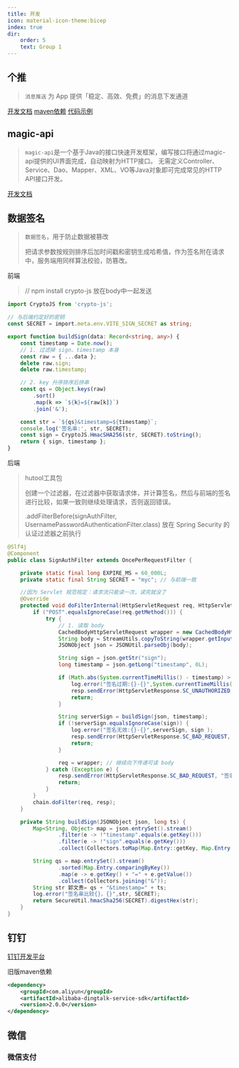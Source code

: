 ```yaml
---
title: 开发
icon: material-icon-theme:bicep
index: true
dir:
    order: 5
    text: Group 1
---
```


## 个推

> `消息推送` 为 App 提供「稳定、高效、免费」的消息下发通道

[开发文档](https://docs.getui.com/getui/server/rest_v2/introduction/)
[maven依赖](https://mvnrepository.com/artifact/com.getui.push/restful-sdk)
[代码示例](https://github.com/GetuiLaboratory/getui-pushapi-java-client-v2)

## magic-api
> `magic-api`是一个基于Java的接口快速开发框架，编写接口将通过magic-api提供的UI界面完成，自动映射为HTTP接口。 无需定义Controller、Service、Dao、Mapper、XML、VO等Java对象即可完成常见的HTTP API接口开发。


[开发文档](https://www.ssssssss.org/magic-api/pages/quick/intro/)

## 数据签名
> `数据签名`，用于防止数据被篡改
> 
> 把请求参数按规则排序后加时间戳和密钥生成哈希值，作为签名附在请求中，服务端用同样算法校验，防篡改。

前端
> // npm install crypto-js
> 放在body中一起发送
```ts
import CryptoJS from 'crypto-js';

// 与后端约定好的密钥
const SECRET = import.meta.env.VITE_SIGN_SECRET as string;

export function buildSign(data: Record<string, any>) {
    const timestamp = Date.now();
    // 1. 过滤掉 sign、timestamp 本身
    const raw = { ...data };
    delete raw.sign;
    delete raw.timestamp;

    // 2. key 升序排序后拼串
    const qs = Object.keys(raw)
        .sort()
        .map(k => `${k}=${raw[k]}`)
        .join('&');

    const str = `${qs}&timestamp=${timestamp}`;
    console.log('签名串:', str, SECRET);
    const sign = CryptoJS.HmacSHA256(str, SECRET).toString();
    return { sign, timestamp };
}
```
后端
> hutool工具包
> 
> 创建一个过滤器，在过滤器中获取请求体，并计算签名，然后与前端的签名进行比较，如果一致则继续处理请求，否则返回错误。
> 
> .addFilterBefore(signAuthFilter, UsernamePasswordAuthenticationFilter.class) 放在 Spring Security 的认证过滤器之前执行
```java
@Slf4j
@Component
public class SignAuthFilter extends OncePerRequestFilter {

    private static final long EXPIRE_MS = 60_000L;
    private static final String SECRET = "myc"; // 与前端一致

    //因为 Servlet 规范规定：请求流只能读一次，读完就没了
    @Override
    protected void doFilterInternal(HttpServletRequest req, HttpServletResponse resp, FilterChain chain) throws ServletException, IOException {
        if ("POST".equalsIgnoreCase(req.getMethod())) {
            try {
                // 1. 读取 body
                CachedBodyHttpServletRequest wrapper = new CachedBodyHttpServletRequest(req);
                String body = StreamUtils.copyToString(wrapper.getInputStream(), StandardCharsets.UTF_8);
                JSONObject json = JSONUtil.parseObj(body);

                String sign = json.getStr("sign");
                long timestamp = json.getLong("timestamp", 0L);

                if (Math.abs(System.currentTimeMillis() - timestamp) > EXPIRE_MS) {
                    log.error("签名过期:{}-{}",System.currentTimeMillis(), timestamp );
                    resp.sendError(HttpServletResponse.SC_UNAUTHORIZED, "签名过期");
                    return;
                }

                String serverSign = buildSign(json, timestamp);
                if (!serverSign.equalsIgnoreCase(sign)) {
                    log.error("签名无效:{}-{}",serverSign, sign );
                    resp.sendError(HttpServletResponse.SC_BAD_REQUEST, "签名无效");
                    return;
                }

                req = wrapper; // 继续向下传递可读 body
            } catch (Exception e) {
                resp.sendError(HttpServletResponse.SC_BAD_REQUEST, "签名验证异常");
                return;
            }
        }
        chain.doFilter(req, resp);
    }

    private String buildSign(JSONObject json, long ts) {
        Map<String, Object> map = json.entrySet().stream()
                .filter(e -> !"timestamp".equals(e.getKey()))
                .filter(e -> !"sign".equals(e.getKey()))
                .collect(Collectors.toMap(Map.Entry::getKey, Map.Entry::getValue));

        String qs = map.entrySet().stream()
                .sorted(Map.Entry.comparingByKey())
                .map(e -> e.getKey() + "=" + e.getValue())
                .collect(Collectors.joining("&"));
        String str 郭文贵= qs + "&timestamp=" + ts;
        log.error("签名串比较{}，{}",str, SECRET);
        return SecureUtil.hmacSha256(SECRET).digestHex(str);
    }
}
```

## 钉钉
[钉钉开发平台](https://open-dev.dingtalk.com/apiExplorer?spm=ding_open_doc.document.0.0.45642b492R2XQs#/?devType=org&api=dingtalk.oapi.sso.gettoken)

旧版maven依赖
```xml
<dependency>
    <groupId>com.aliyun</groupId>
    <artifactId>alibaba-dingtalk-service-sdk</artifactId>
    <version>2.0.0</version>
</dependency>
```
## 微信
### 微信支付